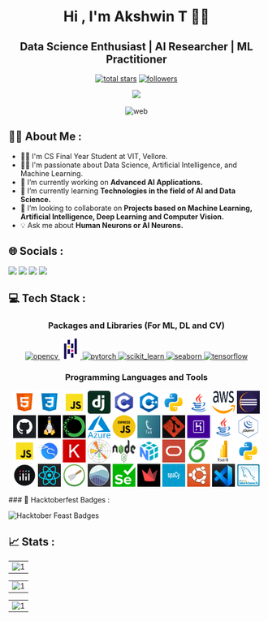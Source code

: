 <h1 align = 'center'>Hi , I'm Akshwin T 👋👋</h1>
<h2 align = 'center'> Data Science Enthusiast | AI Researcher | ML Practitioner </h2>
<p align="center"> 
  <a href="https://github.com/akshwin?tab=repositories&sort=stargazers">
    <img alt="total stars" title="Total stars on GitHub" src="https://custom-icon-badges.demolab.com/github/stars/akshwin?color=FFBF00&style=for-the-badge&labelColor=ff5e00&logo=star"/></a>
  <a href="https://github.com/akshwin?tab=followers">
    <img alt="followers" title="Follow me on Github" src="https://custom-icon-badges.demolab.com/github/followers/akshwin?color=236ad3&labelColor=1155ba&style=for-the-badge&logo=person-add&label=Follow&logoColor=white"/></a>
<p align="center"> <img src="https://komarev.com/ghpvc/?username=akshwin&style=for-the-badge&color=0a2647"> </p>
  
<p align="center">
  <img src="https://www.nowsta.com/static/uploads/2023/07/AI-Arm-in-space-scaled.jpg" alt="web" width="500" height="300"/>

## 🧑‍🎓 About Me :

- 👨‍🎓 I'm CS Final Year Student at VIT, Vellore.
- 👨‍💻 I'm passionate about Data Science, Artificial Intelligence, and Machine Learning.
- 🔭 I’m currently working on **Advanced AI Applications.**
- 🌱 I’m currently learning **Technologies in the field of  AI and Data Science.**
- 👯 I’m looking to collaborate on **Projects based on Machine Learning, Artificial Intelligence, Deep Learning and Computer Vision.**
- 💡 Ask me about **Human Neurons or AI Neurons.**

## 🌐 Socials : 
<div >
  <a href="https://linkedin.com/in/akshwin"><img src="https://img.shields.io/badge/LinkedIn-0077B5?style=for-the-badge&logo=linkedin&logoColor=white"></a>
  <a href="https://twitter.com/akshwin_2003"><img src="https://img.shields.io/badge/Twitter-1DA1F2?style=for-the-badge&logo=twitter&logoColor=white"></a>
  <a href="https://leetcode.com/akshwin/"><img src="https://img.shields.io/badge/-LeetCode-FFA116?style=for-the-badge&logo=LeetCode&logoColor=black"></a>
  <a href="https://github.com/akshwin"><img src="https://img.shields.io/badge/GitHub-100000?style=for-the-badge&logo=github&logoColor=white"></a>

  <!-- <a href="https://raj03kumar.github.io"><img src="https://img.shields.io/badge/website-000000?style=for-the-badge&logo=About.me&logoColor=white"></a> -->
</div>

## 💻 Tech Stack :

<div align='center'>
<h3 align="center">Packages and Libraries (For ML, DL and CV)</h3>
<p align="center"><a href="https://opencv.org/" target="_blank" rel="noreferrer"> <img src="https://www.vectorlogo.zone/logos/opencv/opencv-icon.svg" alt="opencv" width="40" height="40"/> </a> <a href="https://pandas.pydata.org/" target="_blank" rel="noreferrer"> <img src="https://raw.githubusercontent.com/devicons/devicon/2ae2a900d2f041da66e950e4d48052658d850630/icons/pandas/pandas-original.svg" alt="pandas" width="40" height="40"/> </a> <a href="https://pytorch.org/" target="_blank" rel="noreferrer"> <img src="https://www.vectorlogo.zone/logos/pytorch/pytorch-icon.svg" alt="pytorch" width="40" height="40"/> </a> <a href="https://scikit-learn.org/" target="_blank" rel="noreferrer"> <img src="https://upload.wikimedia.org/wikipedia/commons/0/05/Scikit_learn_logo_small.svg" alt="scikit_learn" width="40" height="40"/> </a> <a href="https://seaborn.pydata.org/" target="_blank" rel="noreferrer"> <img src="https://seaborn.pydata.org/_images/logo-mark-lightbg.svg" alt="seaborn" width="40" height="40"/> </a> <a href="https://www.tensorflow.org" target="_blank" rel="noreferrer"> <img src="https://www.vectorlogo.zone/logos/tensorflow/tensorflow-icon.svg" alt="tensorflow" width="40" height="40"/> </a>

</p>
</div>

<div align = 'center'>
<h3>Programming Languages and Tools</h3>

<img src="./html.png" alt="anaconda" width="45" height="45"/> </a>
<img src="./css.png" alt="anaconda" width="45" height="45"/> </a>
<img src="./js.png" alt="anaconda" width="45" height="45"/> </a>
<img src="./dj.svg" alt="anaconda" width="45" height="45"/> </a>
<img src="./C.png" alt="anaconda" width="45" height="45"/> </a>
<img src="./c++.png" alt="anaconda" width="45" height="45"/> </a>
<img src="./python.png" alt="anaconda" width="45" height="45"/> </a>
<img src="./java.png" alt="anaconda" width="45" height="45"/> </a>
<img src="./aws.png" alt="anaconda" width="45" height="45"/> </a>
<img src="./eclipse.png" alt="anaconda" width="45" height="45"/> </a>
<img src="./GitHub.png" alt="anaconda" width="45" height="45"/> </a>
<img src="./linux.webp" alt="anaconda" width="45" height="45"/> </a>
<img src="./anaconda.png" alt="anaconda" width="45" height="45"/> </a>
<img src="./azure.png" alt="azure" width="45" height="45"/> </a>
<img src="./express-js.png" alt="express-js" width="45" height="45"/> </a>
<img src="./flask.png" alt="flask" width="45" height="45"/> </a>
<img src="./git.png" alt="git" width="45" height="45"/> </a>
<img src="./heroku.png" alt="heroku" width="45" height="45"/> </a>
<img src="./java.png" alt="java" width="45" height="45"/> </a>
<img src="./jquery.png" alt="c" width="45" height="45"/> </a>
<img src="./js.png" alt="c" width="45" height="45"/> </a>
<img src="./kali linux.png" alt="c" width="45" height="45"/> </a>
<img src="./keras.jpg" alt="c" width="45" height="45"/> </a>
<img src="./matplotlib.png" alt="c" width="45" height="45"/> </a>
<img src="./nodejs.png" alt="c" width="45" height="45"/> </a>
<img src="./numpy.png" alt="c" width="45" height="45"/> </a>
<img src="./oracle.png" alt="c" width="45" height="45"/> </a>
<img src="./overleaf.png" alt="c" width="45" height="45"/> </a>
<img src="./powerbi.png" alt="c" width="45" height="45"/> </a>
<img src="./python.png" alt="c" width="45" height="45"/> </a>
<img src="./Plotly.png" alt="c" width="45" height="45"/> </a>
<img src="./react.png" alt="c" width="45" height="45"/> </a>
<img src="./scrapy.png" alt="c" width="45" height="45"/> </a>
<img src="./seaborn.png" alt="c" width="45" height="45"/> </a>
<img src="./selenium.png" alt="c" width="45" height="45"/> </a>
<img src="./streamlit.png" alt="c" width="45" height="45"/> </a>
<img src="./SpaCy.png" alt="c" width="45" height="45"/> </a>
<img src="./ubuntu.png" alt="c" width="45" height="45"/> </a>
<img src="./vscode.jpg" alt="c" width="45" height="45"/> </a>
<img src="./workbench.png" alt="c" width="45" height="45"/> </a>

</div>
### 📔 Hacktoberfest Badges :

![Hacktober Feast Badges](https://holopin.me/akshwin)

## 📈  Stats : 
<table align="center">
  <tr>
    <td><img src="https://github-profile-summary-cards.vercel.app/api/cards/profile-details?username=akshwin&theme=monokai"  display=block width=100% height=auto  alt="1" ></td>
  </tr> 
</table>

<table align="center">
  <tr>
    <td><img src="https://github-readme-streak-stats.herokuapp.com/?user=akshwin&theme=monokai"  display=block width=100% height=auto  alt="1" ></td>
  </tr> 
</table>

<table align="center">
  <tr>
    <td><img src="https://github-readme-stats.vercel.app/api/top-langs?username=akshwin&theme=monokai&show_icons=true&locale=en&layout=compact"  display=block width=100% height=auto  alt="1" ></td>
  </tr> 
</table>
